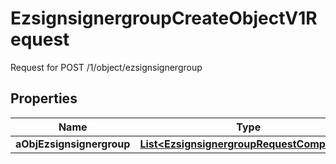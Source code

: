 

# EzsignsignergroupCreateObjectV1Request

Request for POST /1/object/ezsignsignergroup

## Properties

| Name | Type | Description | Notes |
|------------ | ------------- | ------------- | -------------|
|**aObjEzsignsignergroup** | [**List&lt;EzsignsignergroupRequestCompound&gt;**](EzsignsignergroupRequestCompound.md) |  |  |




